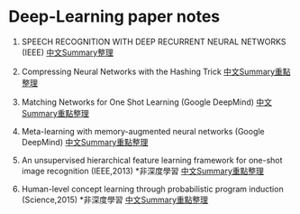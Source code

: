 # Deep-Learning paper notes

1. SPEECH RECOGNITION WITH DEEP RECURRENT NEURAL NETWORKS (IEEE)
[中文Summary整理](https://github.com/jasminehung/Deep-Learning-paper/blob/master/Speech%20Recognition%20with%20Deep%20Recurrent%20Neural%20Networks.md)

2. Compressing Neural Networks with the Hashing Trick
[中文Summary重點整理](https://github.com/jasminehung/Deep-Learning-paper/blob/master/Compressing%20Neural%20Networks%20with%20the%20Hashing%20Trick.md)

3. Matching Networks for One Shot Learning (Google DeepMind)
[中文Summary重點整理](https://github.com/jasminehung/Deep-Learning-paper/blob/master/Matching%20Networks%20for%20One%20Shot%20Learning.md)

4. Meta-learning with memory-augmented neural networks (Google DeepMind)
[中文Summary重點整理]()

5. An unsupervised hierarchical feature learning framework for one-shot image recognition (IEEE,2013) *非深度學習
[中文Summary重點整理](https://github.com/jasminehung/Deep-Learning-paper/blob/master/an%20unsupervised%20hierarchical%20feature%20learning%20framework%20for%20one-shot%20image%20recognition.md)

6. Human-level concept learning through probabilistic program induction (Science,2015) *非深度學習
[中文Summary重點整理](https://github.com/jasminehung/Deep-Learning-paper/blob/master/Human-level%20concept%20learning%20through%20probabilistic%20program%20induction.md)
